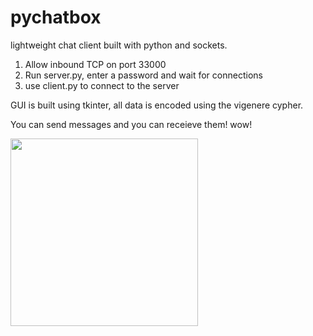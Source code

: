 # pychatbox
lightweight chat client built with python and sockets.

1. Allow inbound TCP on port 33000
2. Run server.py, enter a password and wait for connections
3. use client.py to connect to the server

GUI is built using tkinter, all data is encoded using the vigenere cypher.

You can send messages and you can receieve them! wow!


<img src="https://i.gyazo.com/e6b76af355c0ad999d819b83f8c96dfc.png" height="300px"></img>
